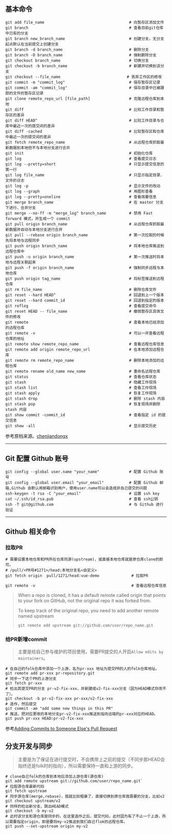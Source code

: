 ## 基本命令
```shell
git add file_name                                     # 向暂存区添加文件
git branch                                            # 查看目前git仓库中已有的分支
git branch new_branch_name                            # 创建分支，无分支起点默认在当前提交上创建分支
git branch -d branch_name                             # 删除分支
git branch -D branch_name                             # 强制删除分支
git checkout branch_name                              # 切换分支
git checkout -b branch_name                           # 新建并切换到该分支
git checkout --file_name                             # 丢弃工作区的修改
git commit -m "commit_log"                            # 保存暂存区记录
git commit -am "commit_log"                           # 保存目录中已被跟踪的文件的暂存区记录
git clone remote_repo_url [file_path]                 # 克隆远程仓库到本地
git diff                                              # 比较工作目录和暂存区的差异
git diff HEAD^                                        # 比较工作目录与仓库中最近一次的提交间的差异
git diff -cached                                      # 比较暂存区和仓库中最近一次的提交间的差异
git fetch remote_repo_name                            # 从远程仓库抓取最新数据到本地但不与本地分支进行合并
git init                                              # 初始化仓库
git log                                               # 查看提交日志
git log --pretty=short                                # 只显示提交信息的第一行
git log file_name                                     # 只显示指定目录、文件的日志
git log -p                                            # 显示文件的改动 
git log --graph                                       # 用图形查看
git log --pretty=oneline                              # 查看简要信息
git merge branch_name                                 # 在 master 分支下进行，合并分支
git merge --no-ff -m "merge_log" branch_name          # 禁用 Fast forward 模式，并生成一个 commit
git pull origin branch_name                           # 从远程仓库抓取最新数据并自动与本地分支进行合并
git pull --rebase origin branch_name                  # 第一次拉取的时候先将本地与远程同步
git push origin branch_name                           # 将本地仓库推送到远程仓库中
git push -u origin branch_name                        # 第一次推送时将本地与远程关联起来
git push -f origin branch_name                        # 强制同步远程与本地仓库
git push origin tag_name                              # 将标签推送到远程仓库
git rm file_name                                      # 删除仓库文件
git reset --hard HEAD^                                # 回退到上一个版本
git reset --hard commit_id                            # 回退到指定的版本
git reflog                                            # 查看提交命令
git reset HEAD -- file_name                           # 撤销暂存区具体文件的修改
git remote                                            # 查看本地已经添加的远程仓库
git remote -v                                         # 可以一并查看远程仓库的地址
git remote show remote_repo_name                      # 查看远程仓库信息
git remote add origin remote_repo_url                 # 在本地添加远程仓库
git remote rm remote_repo_name                        # 删除本地添加的远程仓库
git remote rename old_name new_name                   # 重命名远程仓库
git status                                            # 查看仓库状态
git stash                                             # 隐藏工作现场
git stash list                                        # 查看工作现场
git stash apply                                       # 恢复工作现场
git stash drop                                        # 删除 stash 内容
git stash pop                                         # 恢复现场并删除 stash 内容
git show commit -commit_id                            # 查看指定 id 的提交信息
git show -all                                         # 显示提交历史
```

参考原档来源。[chenjiandongx](https://github.com/chenjiandongx/Blog/blob/master/%E5%B8%B8%E7%94%A8%20Git%20%E5%91%BD%E4%BB%A4%E6%95%B4%E7%90%86.md)

---

## Git 配置 Github 账号

```shell
git config --global user.name "your_name"             # 配置 Github 账号
git config --global user.email "your_email"           # 配置 Github 邮箱,Github 会默认用邮箱识别用户，使用user.name可以会造成非自己提交的问题
ssh-keygen -t rsa -C "your_email"                     # 设置 ssh key
cat ~/.ssh/id_rsa.pub                                 # 查看 ssh公钥
ssh -T git@github.com                                 # 与 Github 进行验证
```

---

## Github 相关命令

### 拉取PR

```shell
# 需要设置本地仓库和PR所在仓库同源(upstream)，或直接本地仓库就是原仓库clone的即可。
# /pull/<PR号#1271>/head:本地分支名<自定义>
git fetch origin  pull/1271/head:vue-demo              # 拉取PR

git remote -v                                          # 查看远程仓库信息
```

>When a repo is cloned, it has a default remote called origin that points to your fork on GitHub, not the original repo it was forked from.
>
>To keep track of the original repo, you need to add another remote named upstream
>
>`git remote add upstream git://github.com/user/repo_name.git`



### 给PR新增commit

> 主要是给自己参与维护的项目使用，需要PR提交的人开启`Allow edits by maintainers`。

```shell
# 在自己的folk仓库中添加一个上游，名为pr-xxx 地址为提交PR的人的folk仓库地址。
git remote add pr-xxx pr-repository.git
# 同步一下这个PR的上游分支
git fetch pr-xxx
# 检出其提交PR的分支 pr-v2-fix-xxx，并新建成v2-fix-xxx分支（因为HEAD模式你改不了）。
git checkout -b pr-v2-fix-xxx pr-xxx/v2-fix-xxx
# 造作，然后提交
git commit -am "add some new things in this PR"
# 推送，把对应更改的本地分支pr-v2-fix-xxx推送到指向远端的pr-xxx对应的HEAD。
git push pr-xxx HEAD:pr-v2-fix-xxx
```

参考[Adding Commits to Someone Else's Pull Request](https://tighten.co/blog/adding-commits-to-a-pull-request/)



## 分支开发与同步

> 主要是为了保证在进行提交时，不会携带上之前的提交（不同步那HEAD会始终还是folk时的指向），所以需要保持一直和上游的同步。

```shell
# clone自己folk的仓库到本地后添加上游仓库(源仓库)
git add remote upstream git://github.com/user/repo_name.git`
# 拉取源仓库最新代码
git fetch upstream
# 同步源仓库(merge,rebase)，我就比较粗暴了，直接切换到原仓库我需要的分支，比如v2
git checkout upstream/v2
# 同样的检出新分支，跳出HEAD模式
git checkout -b my-v2
# 此时该分支和源仓库是同步的，在这里造作之后，提交代码，此时因为有了不止一个上游，所以需要指定origin，即是要将my-v2推送到我们自己flok的远程仓库。
git push --set-upstream origin my-v2
```

